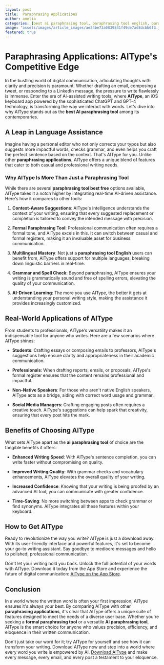 ```yaml
---
layout: post
title:  Paraphrasing Applications
author: amelia
categories: [best ai paraphrasing tool, paraphrasing tool english, paraphrasing app, formal paraphrasing tool, paraphrasing applications, paraphrasing tool best free, ai paraphrasing tool]
image: "assets/images/article_images/ae34be73a0839841f49de7ad8dcbb6f3.jpg"
featured: true
---
```


# Paraphrasing Applications: AIType's Competitive Edge

In the bustling world of digital communication, articulating thoughts with clarity and precision is paramount. Whether drafting an email, composing a tweet, or responding to a LinkedIn message, the pressure to write flawlessly is immense. Enter the era of AI-assisted writing tools, where **AIType**, an iOS keyboard app powered by the sophisticated ChatGPT and GPT-4 technology, is transforming the way we interact with words. Let's dive into why AIType stands out as the **best AI paraphrasing tool** among its contemporaries.

## A Leap in Language Assistance

Imagine having a personal editor who not only corrects your typos but also suggests more impactful words, checks grammar, and even helps you craft the perfect sentence based on the context. That's AIType for you. Unlike other **paraphrasing applications**, AIType offers a unique blend of features that cater to both casual and professional writing needs.

### Why AIType Is More Than Just a Paraphrasing Tool

While there are several **paraphrasing tool best free** options available, AIType takes it a notch higher by integrating real-time AI-driven assistance. Here's how it compares to other tools:

1. **Context-Aware Suggestions**: AIType's intelligence understands the context of your writing, ensuring that every suggested replacement or completion is tailored to convey the intended message with precision.
   
2. **Formal Paraphrasing Tool**: Professional communication often requires a formal tone, and AIType excels in this. It can switch between casual and formal registers, making it an invaluable asset for business communication.

3. **Multilingual Mastery**: Not just a **paraphrasing tool English** users can benefit from, AIType offers support for multiple languages, breaking down linguistic barriers in real-time.

4. **Grammar and Spell Check**: Beyond paraphrasing, AIType ensures your writing is grammatically sound and free of spelling errors, elevating the quality of your communication.

5. **AI-Driven Learning**: The more you use AIType, the better it gets at understanding your personal writing style, making the assistance it provides increasingly customized.

## Real-World Applications of AIType

From students to professionals, AIType's versatility makes it an indispensable tool for anyone who writes. Here are a few scenarios where AIType shines:

- **Students**: Crafting essays or composing emails to professors, AIType's suggestions help ensure clarity and appropriateness in their academic communication.
  
- **Professionals**: When drafting reports, emails, or proposals, AIType's formal register ensures that the content remains professional and impactful.

- **Non-Native Speakers**: For those who aren't native English speakers, AIType acts as a bridge, aiding with correct word usage and grammar.

- **Social Media Managers**: Crafting engaging posts often requires a creative touch. AIType's suggestions can help spark that creativity, ensuring that every post hits the mark.

## Benefits of Choosing AIType

What sets AIType apart as the **ai paraphrasing tool** of choice are the tangible benefits it offers:

- **Enhanced Writing Speed**: With AIType's sentence completion, you can write faster without compromising on quality.
  
- **Improved Writing Quality**: With grammar checks and vocabulary enhancements, AIType elevates the overall quality of your writing.

- **Increased Confidence**: Knowing that your writing is being proofed by an advanced AI tool, you can communicate with greater confidence.

- **Time-Saving**: No more switching between apps to check grammar or find synonyms. AIType integrates all these features within your keyboard.

## How to Get AIType

Ready to revolutionize the way you write? AIType is just a download away. With its user-friendly interface and powerful features, it's set to become your go-to writing assistant. Say goodbye to mediocre messages and hello to polished, professional communication.

Don't let your writing hold you back. Unlock the full potential of your words with AIType. Download it today from the App Store and experience the future of digital communication: [AIType on the App Store](https://apps.apple.com/us/app/aitype-grammar-check-keyboard/id6469163944).

## Conclusion

In a world where the written word is often your first impression, AIType ensures it's always your best. By comparing AIType with other **paraphrasing applications**, it's clear that AIType offers a unique suite of features designed to meet the needs of a diverse user base. Whether you're seeking a **formal paraphrasing tool** or a versatile **AI paraphrasing tool**, AIType is the smart choice for anyone who values precision, efficiency, and eloquence in their written communication.

Don't just take our word for it; try AIType for yourself and see how it can transform your writing. Download AIType now and step into a world where every word you write is empowered by AI. [Download AIType](https://apps.apple.com/us/app/aitype-grammar-check-keyboard/id6469163944) and make every message, every email, and every post a testament to your eloquence.